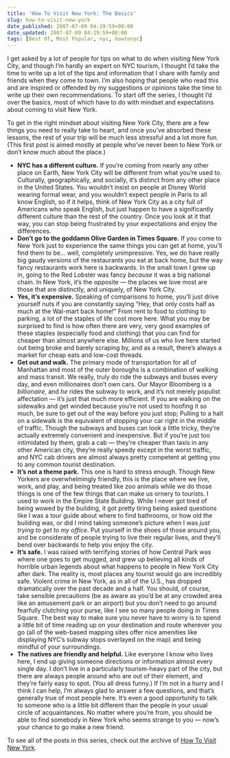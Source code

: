 ```yaml
---
title: 'How To Visit New York: The Basics'
slug: how-to-visit-new-york
date_published: 2007-07-09 04:19:59+00:00
date_updated: 2007-07-09 04:19:59+00:00
tags: [Best Of, Most Popular, nyc, howtonyc]
---
```

I get asked by a lot of people for tips on what to do when visiting New York City, and though I’m hardly an expert on NYC tourism, I thought I’d take the time to write up a lot of the tips and information that I share with family and friends when they come to town. I’m also hoping that people who read this and are inspired or offended by my suggestions or opinions take the time to write up their own recommendations. To start off the series, I thought I’d over the basics, most of which have to do with mindset and expectations about coming to visit New York.

To get in the right mindset about visiting New York City, there are a few things you need to really take to heart, and once you’ve absorbed these lessons, the rest of your trip will be much less stressful and a lot more fun. (This first post is aimed mostly at people who’ve never been to New York or don’t know much about the place.)

- **NYC has a different culture.** If you’re coming from nearly any other place on Earth, New York City will be different from what you’re used to. Culturally, geographically, and socially, it’s distinct from any other place in the United States. You wouldn’t insist on people at Disney World wearing formal wear, and you wouldn’t expect people in Paris to all know English, so if it helps, think of New York City as a city full of Americans who speak English, but just happen to have a significantly different culture than the rest of the country. Once you look at it that way, you can stop being frustrated by your expectations and enjoy the differences.
- **Don’t go to the goddamn Olive Garden in Times Square.** If you come to New York just to experience the same things you can get at home, you’ll find them to be… well, completely unimpressive. Yes, we do have really big gaudy versions of the restaurants you eat at back home, but the way fancy restaurants work here is backwards. In the small town I grew up in, going to the Red Lobster was fancy *because* it was a big national chain. In New York, it’s the opposite — the places we love most are those that are distinctly, and uniquely, of New York City.
- **Yes, it’s expensive.** Speaking of comparisons to home, you’ll just drive yourself nuts if you are constantly saying “Hey, that only costs half as much at the Wal-mart back home!” From rent to food to clothing to parking, a lot of the staples of life cost more here. What you may be surprised to find is how often there are very, very good examples of these staples (especially food and clothing) that you can find for cheaper than almost anywhere else. Millions of us who live here started out being broke and barely scraping by, and as a result, there’s always a market for cheap eats and low-cost threads.
- **Get out and walk.** The primary mode of transportation for all of Manhattan and most of the outer boroughs is a combination of walking and mass transit. We really, truly do ride the subways and buses every day, and even millionaires don’t own cars. Our Mayor Bloomberg is a *billionaire*, and *he* rides the subway to work, and it’s not merely populist affectation — it’s just that much more efficient. If you are walking on the sidewalks and get winded because you’re not used to hoofing it so much, be sure to get out of the way before you just stop; Pulling to a halt on a sidewalk is the equivalent of stopping your car right in the middle of traffic. Though the subways and buses can look a little tricky, they’re actually extremely convenient and inexpensive. But if you’re just too intimidated by them, grab a cab — they’re cheaper than taxis in any other American city, they’re really speedy except in the worst traffic, and NYC cab drivers are almost always pretty competent at getting you to any common tourist destination.
- **It’s not a theme park.** This one is hard to stress enough. Though New Yorkers are overwhelmingly friendly, this is the place where we live, work, and play, and being treated like zoo animals while we do those things is one of the few things that can make us ornery to tourists. I used to work in the Empire State Building. While I never got tired of being wowed by the building, it got pretty tiring being asked questions like I was a tour guide about where to find bathrooms, or how old the building was, or did I mind taking someone’s picture when I was *just trying to get to my office*. Put yourself in the shoes of those around you, and be considerate of people trying to live their regular lives, and they’ll bend over backwards to help you enjoy the city.
- **It’s safe.** I was raised with terrifying stories of how Central Park was where one goes to get mugged, and grew up believing all kinds of horrible urban legends about what happens to people in New York City after dark. The reality is, most places any tourist would go are incredibly safe. Violent crime in New York, as in all of the U.S., has dropped dramatically over the past decade and a half. You should, of course, take sensible precautions (be as aware as you’d be at any crowded area like an amusement park or an airport) but you don’t need to go around fearfully clutching your purse, like I see so many people doing in Times Square. The best way to make sure you never have to worry is to spend a little bit of time reading up on your destination and route wherever you go (all of the web-based mapping sites offer nice amenities like displaying NYC’s subway stops overlayed on the map) and being mindful of your surroundings.
- **The natives are friendly and helpful.** Like everyone I know who lives here, I end up giving someone directions or information almost every single day. I don’t live in a particularly tourism-heavy part of the city, but there are always people around who are out of their element, and they’re fairly easy to spot. (You all dress funny.) If I’m not in a hurry and I think I can help, I’m always glad to answer a few questions, and that’s generally true of most people here. It’s even a good opportunity to talk to someone who is a little bit different than the people in your usual circle of acquaintances. No matter where you’re from, you should be able to find somebody in New York who seems strange to you — now’s your chance to go make a new friend.

To see all of the posts in this series, check out the archive of [How To Visit New York](/tag/howtonyc).
